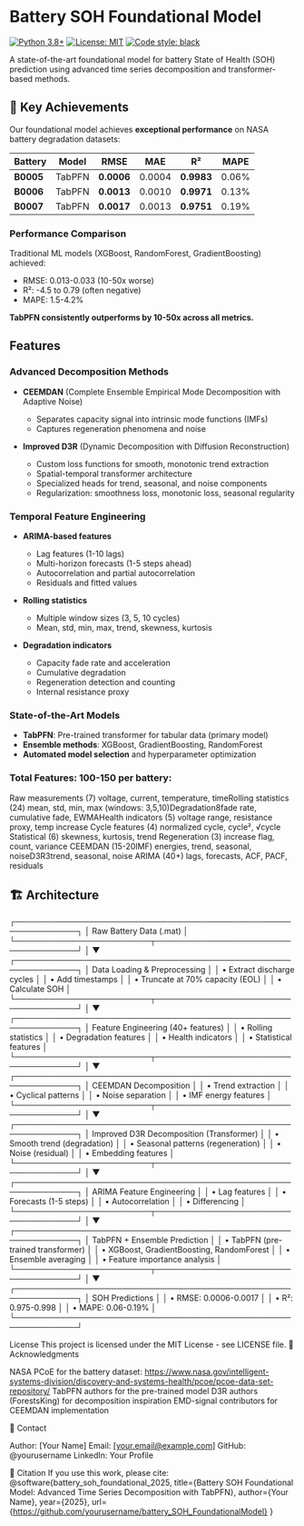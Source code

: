 # Battery SOH Foundational Model

[![Python 3.8+](https://img.shields.io/badge/python-3.8+-blue.svg)](https://www.python.org/downloads/)
[![License: MIT](https://img.shields.io/badge/License-MIT-yellow.svg)](https://opensource.org/licenses/MIT)
[![Code style: black](https://img.shields.io/badge/code%20style-black-000000.svg)](https://github.com/psf/black)

A state-of-the-art foundational model for battery State of Health (SOH) prediction using advanced time series decomposition and transformer-based methods.

## 🎯 Key Achievements

Our foundational model achieves **exceptional performance** on NASA battery degradation datasets:

| Battery | Model | RMSE | MAE | R² | MAPE |
|---------|-------|------|-----|-------|------|
| **B0005** | TabPFN | **0.0006** | 0.0004 | **0.9983** | 0.06% |
| **B0006** | TabPFN | **0.0013** | 0.0010 | **0.9971** | 0.13% |
| **B0007** | TabPFN | **0.0017** | 0.0013 | **0.9751** | 0.19% |

### Performance Comparison

Traditional ML models (XGBoost, RandomForest, GradientBoosting) achieved:
- RMSE: 0.013-0.033 (10-50x worse)
- R²: -4.5 to 0.79 (often negative)
- MAPE: 1.5-4.2%

**TabPFN consistently outperforms by 10-50x across all metrics.**

## Features

### Advanced Decomposition Methods
- **CEEMDAN** (Complete Ensemble Empirical Mode Decomposition with Adaptive Noise)
  - Separates capacity signal into intrinsic mode functions (IMFs)
  - Captures regeneration phenomena and noise

- **Improved D3R** (Dynamic Decomposition with Diffusion Reconstruction)
  - Custom loss functions for smooth, monotonic trend extraction
  - Spatial-temporal transformer architecture
  - Specialized heads for trend, seasonal, and noise components
  - Regularization: smoothness loss, monotonic loss, seasonal regularity

### Temporal Feature Engineering
- **ARIMA-based features**
  - Lag features (1-10 lags)
  - Multi-horizon forecasts (1-5 steps ahead)
  - Autocorrelation and partial autocorrelation
  - Residuals and fitted values

- **Rolling statistics**
  - Multiple window sizes (3, 5, 10 cycles)
  - Mean, std, min, max, trend, skewness, kurtosis

- **Degradation indicators**
  - Capacity fade rate and acceleration
  - Cumulative degradation
  - Regeneration detection and counting
  - Internal resistance proxy

### State-of-the-Art Models
- **TabPFN**: Pre-trained transformer for tabular data (primary model)
- **Ensemble methods**: XGBoost, GradientBoosting, RandomForest
- **Automated model selection** and hyperparameter optimization


### **Total Features: 100-150 per battery**: 
Raw measurements (7) voltage, current, temperature, timeRolling 
statistics (24) mean, std, min, max (windows: 3,5,10)Degradation8fade rate, cumulative fade, EWMAHealth 
indicators (5) voltage range, resistance proxy, temp increase
Cycle features (4) normalized cycle, cycle², √cycle
Statistical (6) skewness, kurtosis, trend
Regeneration (3) increase flag, count, variance
CEEMDAN (15-20IMF) energies, trend, seasonal, noiseD3R3trend, seasonal, noise
ARIMA (40+) lags, forecasts, ACF, PACF, residuals

## 🏗️ Architecture

┌─────────────────────────────────────────────────────────────┐
│                    Raw Battery Data (.mat)                   │
└────────────────────────┬────────────────────────────────────┘
│
▼
┌─────────────────────────────────────────────────────────────┐
│              Data Loading & Preprocessing                    │
│  • Extract discharge cycles                                  │
│  • Add timestamps                                            │
│  • Truncate at 70% capacity (EOL)                           │
│  • Calculate SOH                                             │
└────────────────────────┬────────────────────────────────────┘
│
▼
┌─────────────────────────────────────────────────────────────┐
│              Feature Engineering (40+ features)              │
│  • Rolling statistics                                        │
│  • Degradation features                                      │
│  • Health indicators                                         │
│  • Statistical features                                      │
└────────────────────────┬────────────────────────────────────┘
│
▼
┌─────────────────────────────────────────────────────────────┐
│              CEEMDAN Decomposition                           │
│  • Trend extraction                                          │
│  • Cyclical patterns                                         │
│  • Noise separation                                          │
│  • IMF energy features                                       │
└────────────────────────┬────────────────────────────────────┘
│
▼
┌─────────────────────────────────────────────────────────────┐
│         Improved D3R Decomposition (Transformer)             │
│  • Smooth trend (degradation)                                │
│  • Seasonal patterns (regeneration)                          │
│  • Noise (residual)                                          │
│  • Embedding features                                        │
└────────────────────────┬────────────────────────────────────┘
│
▼
┌─────────────────────────────────────────────────────────────┐
│              ARIMA Feature Engineering                       │
│  • Lag features                                              │
│  • Forecasts (1-5 steps)                                     │
│  • Autocorrelation                                           │
│  • Differencing                                              │
└────────────────────────┬────────────────────────────────────┘
│
▼
┌─────────────────────────────────────────────────────────────┐
│            TabPFN + Ensemble Prediction                      │
│  • TabPFN (pre-trained transformer)                          │
│  • XGBoost, GradientBoosting, RandomForest                   │
│  • Ensemble averaging                                        │
│  • Feature importance analysis                               │
└────────────────────────┬────────────────────────────────────┘
│
▼
┌─────────────────────────────────────────────────────────────┐
│                   SOH Predictions                            │
│  • RMSE: 0.0006-0.0017                                       │
│  • R²: 0.975-0.998                                           │
│  • MAPE: 0.06-0.19%                                          │
└─────────────────────────────────────────────────────────────┘

License
This project is licensed under the MIT License - see LICENSE file.
🙏 Acknowledgments

NASA PCoE for the battery dataset: https://www.nasa.gov/intelligent-systems-division/discovery-and-systems-health/pcoe/pcoe-data-set-repository/
TabPFN authors for the pre-trained model
D3R authors (ForestsKing) for decomposition inspiration
EMD-signal contributors for CEEMDAN implementation

📧 Contact

Author: [Your Name]
Email: [your.email@example.com]
GitHub: @yourusername
LinkedIn: Your Profile

📖 Citation
If you use this work, please cite:
@software{battery_soh_foundational_2025,
  title={Battery SOH Foundational Model: Advanced Time Series Decomposition with TabPFN},
  author={Your Name},
  year={2025},
  url={https://github.com/yourusername/battery_SOH_FoundationalModel}
}
